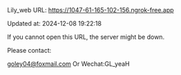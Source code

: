 Lily_web URL: https://1047-61-165-102-156.ngrok-free.app

Updated at: 2024-12-08 19:22:18

If you cannot open this URL, the server might be down.

Please contact: 

goley04@foxmail.com Or Wechat:GL_yeaH